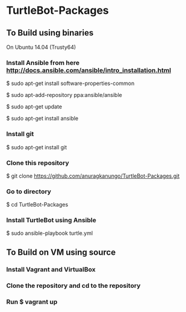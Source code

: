 # TurtleBot-Packages


## To Build using binaries

On Ubuntu 14.04 (Trusty64)

### Install Ansible from here http://docs.ansible.com/ansible/intro_installation.html

$ sudo apt-get install software-properties-common 

$ sudo apt-add-repository ppa:ansible/ansible

$ sudo apt-get update

$ sudo apt-get install ansible


### Install git

$ sudo apt-get install git

### Clone this repository

$ git clone https://github.com/anuragkanungo/TurtleBot-Packages.git

### Go to directory

$ cd TurtleBot-Packages

### Install TurtleBot using Ansible

$ sudo ansible-playbook turtle.yml



## To Build on VM using source

### Install Vagrant and VirtualBox
### Clone the repository and cd to the repository
### Run $ vagrant up
